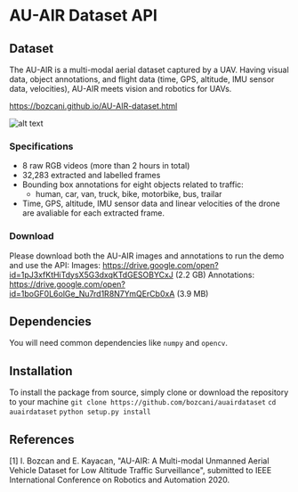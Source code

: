 # AU-AIR Dataset API
## Dataset
The AU-AIR is a multi-modal aerial dataset captured by a UAV. Having visual data, object annotations, and flight data (time, GPS, altitude, IMU sensor data, velocities), AU-AIR meets vision and robotics for UAVs.

https://bozcani.github.io/AU-AIR-dataset.html

![alt text](https://raw.githubusercontent.com/bozcani/auairdataset/master/intro.jpg) 

### Specifications
- 8 raw RGB videos (more than 2 hours in total)
- 32,283 extracted and labelled frames
- Bounding box annotations for eight objects related to traffic:
	- human, car, van, truck, bike, motorbike, bus, trailar
- Time, GPS, altitude, IMU sensor data and linear velocities of the drone are avaliable for each extracted frame.

### Download
Please download both the AU-AIR images and annotations to run the demo and use the API:
Images: https://drive.google.com/open?id=1pJ3xfKtHiTdysX5G3dxqKTdGESOBYCxJ (2.2 GB)
Annotations: https://drive.google.com/open?id=1boGF0L6olGe_Nu7rd1R8N7YmQErCb0xA (3.9 MB)

## Dependencies
You will need common dependencies like `numpy` and `opencv`.

## Installation
To install the package from source, simply clone or download the repository to your machine
`git clone https://github.com/bozcani/auairdataset`
`cd auairdataset`
`python setup.py install`

## References

[1] I. Bozcan and E. Kayacan, "AU-AIR: A Multi-modal Unmanned Aerial Vehicle Dataset for Low Altitude Traffic Surveillance", submitted to IEEE International Conference on Robotics and Automation 2020.

